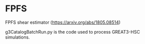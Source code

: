 # FPFS
FPFS shear estimator (https://arxiv.org/abs/1805.08514)

g3CatalogBatchRun.py is the code used to process GREAT3-HSC simulations.
